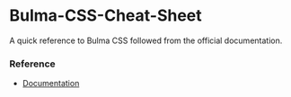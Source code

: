 # Bulma-CSS-Cheat-Sheet
A quick reference to Bulma CSS followed from the official documentation.
<h3>Reference</h3>
<ul>
<li><a href="https://bulma.io/documentation/">Documentation </li>
</ul>

